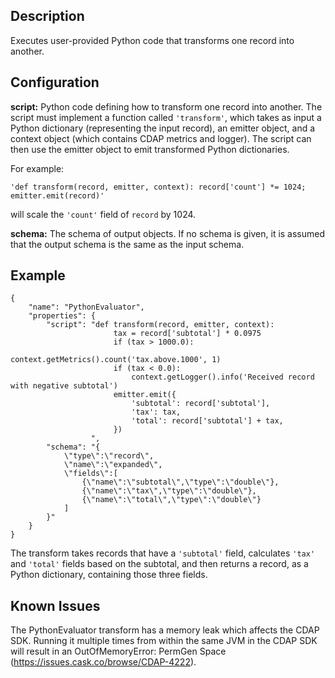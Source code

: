 Description
-----------
Executes user-provided Python code that transforms one record into another.

Configuration
-------------
**script:** Python code defining how to transform one record into another. The script must
implement a function called ``'transform'``, which takes as input a Python dictionary (representing
the input record), an emitter object, and a context object (which contains CDAP metrics and logger).
The script can then use the emitter object to emit transformed Python dictionaries.

For example:

``'def transform(record, emitter, context): record['count'] *= 1024; emitter.emit(record)'``

will scale the ``'count'`` field of ``record`` by 1024.

**schema:** The schema of output objects. If no schema is given, it is assumed that the output
schema is the same as the input schema.

Example
-------

    {
        "name": "PythonEvaluator",
        "properties": {
            "script": "def transform(record, emitter, context):
                           tax = record['subtotal'] * 0.0975
                           if (tax > 1000.0):
                               context.getMetrics().count('tax.above.1000', 1)
                           if (tax < 0.0):
                               context.getLogger().info('Received record with negative subtotal')
                           emitter.emit({
                               'subtotal': record['subtotal'],
                               'tax': tax,
                               'total': record['subtotal'] + tax,
                           })
                      ",
            "schema": "{
                \"type\":\"record\",
                \"name\":\"expanded\",
                \"fields\":[
                    {\"name\":\"subtotal\",\"type\":\"double\"},
                    {\"name\":\"tax\",\"type\":\"double\"},
                    {\"name\":\"total\",\"type\":\"double\"}
                ]
            }"
        }
    }

The transform takes records that have a ``'subtotal'`` field, calculates ``'tax'`` and
``'total'`` fields based on the subtotal, and then returns a record, as a Python dictionary,
containing those three fields.

Known Issues
------------
The PythonEvaluator transform has a memory leak which affects the CDAP SDK.
Running it multiple times from within the same JVM in the CDAP SDK will result in an
OutOfMemoryError: PermGen Space (https://issues.cask.co/browse/CDAP-4222).
